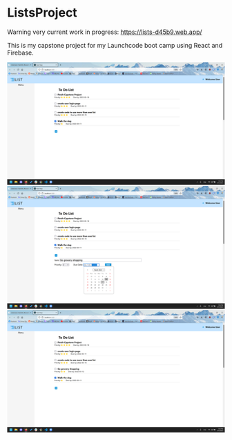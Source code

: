# ListsProject

Warning very current work in progress:  https://lists-d45b9.web.app/

This is my capstone project for my Launchcode boot camp using React and Firebase.

![Screenshot 1](screenshots/Screenshot1.png?raw=true)
![Screenshot 2](screenshots/Screenshot2.png?raw=true)
![Screenshot 3](screenshots/Screenshot3.png?raw=true)

